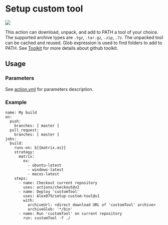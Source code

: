 # Setup custom tool

<a href="https://github.com/Alex079/setup-custom-tool/actions?query=workflow%3ACI"><img src="https://github.com/Alex079/setup-custom-tool/workflows/CI/badge.svg" /></a>

This action can download, unpack, and add to PATH a tool of your choice.
The supported archive types are `.tgz`, `.tar.gz`, `.zip`, `.7z`.
The unpacked tool can be cached and reused.
Glob expression is used to find folders to add to PATH.
See [Toolkit](https://github.com/actions/toolkit) for more details about github toolkit.

## Usage

### Parameters

See [action.yml](action.yml) for parameters description.

### Example

```
name: My build
on:
  push:
    branches: [ master ]
  pull_request:
    branches: [ master ]
jobs:
  build:
    runs-on: ${{matrix.os}}
    strategy:
      matrix:
        os:
          - ubuntu-latest
          - windows-latest
          - macos-latest
    steps:
      - name: Checkout current repository
        uses: actions/checkout@v2
      - name: Deploy 'customTool'
        uses: Alex079/setup-custom-tool@v1
        with:
          archiveUrl: <direct download URL of 'customTool' archive>
          archiveGlob: '*/bin'
      - name: Run 'customTool' on current repository
        run: customTool -f ./
```